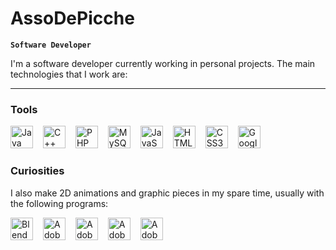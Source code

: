 # AssoDePicche

**`Software Developer`**

I'm a software developer currently working in personal projects. The main technologies that I work are:

---

### Tools

<img width="36px" style="padding-right: 12px" src="https://cdn.jsdelivr.net/gh/devicons/devicon/icons/java/java-original.svg" title="Java">
<img width="36px" style="padding-right: 12px" src="https://cdn.jsdelivr.net/gh/devicons/devicon/icons/cplusplus/cplusplus-original.svg" title="C++">
<img width="36px" style="padding-right: 12px" src="https://cdn.jsdelivr.net/gh/devicons/devicon/icons/php/php-original.svg" title="PHP">
<img width="36px" style="padding-right: 12px" src="https://cdn.jsdelivr.net/gh/devicons/devicon/icons/mysql/mysql-original.svg" title="MySQL">
<img width="36px" style="padding-right: 12px" src="https://cdn.jsdelivr.net/gh/devicons/devicon/icons/javascript/javascript-original.svg" title="JavaScript">
<img width="36px" style="padding-right: 12px" src="https://cdn.jsdelivr.net/gh/devicons/devicon/icons/html5/html5-original.svg" title="HTML5">
<img width="36px" style="padding-right: 12px" src="https://cdn.jsdelivr.net/gh/devicons/devicon/icons/css3/css3-original.svg" title="CSS3">
<img width="36px" src="https://cdn.jsdelivr.net/gh/devicons/devicon/icons/googlecloud/googlecloud-original.svg" title="Google Cloud Platform">

### Curiosities

I also make 2D animations and graphic pieces in my spare time, usually with the following programs:

<img width="36px" style="padding-right: 12px" src="https://cdn.jsdelivr.net/gh/devicons/devicon/icons/blender/blender-original.svg" title="Blender">
<img width="36px" style="padding-right: 12px" src="https://cdn.jsdelivr.net/gh/devicons/devicon/icons/illustrator/illustrator-plain.svg" title="Adobe Illustrator">
<img width="36px" style="padding-right: 12px" src="https://cdn.jsdelivr.net/gh/devicons/devicon/icons/photoshop/photoshop-plain.svg" title="Adobe Photoshop">
<img width="36px" style="padding-right: 12px" src="https://cdn.jsdelivr.net/gh/devicons/devicon/icons/aftereffects/aftereffects-original.svg" title="Adobe After Effects">  
<img width="36px" src="https://cdn.jsdelivr.net/gh/devicons/devicon/icons/premierepro/premierepro-original.svg" title="Adobe Premiere Pro">

